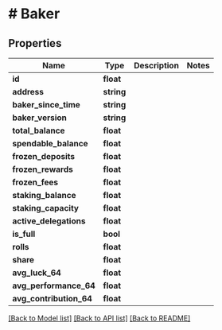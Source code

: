 # # Baker

## Properties

Name | Type | Description | Notes
------------ | ------------- | ------------- | -------------
**id** | **float** |  |
**address** | **string** |  |
**baker_since_time** | **string** |  |
**baker_version** | **string** |  |
**total_balance** | **float** |  |
**spendable_balance** | **float** |  |
**frozen_deposits** | **float** |  |
**frozen_rewards** | **float** |  |
**frozen_fees** | **float** |  |
**staking_balance** | **float** |  |
**staking_capacity** | **float** |  |
**active_delegations** | **float** |  |
**is_full** | **bool** |  |
**rolls** | **float** |  |
**share** | **float** |  |
**avg_luck_64** | **float** |  |
**avg_performance_64** | **float** |  |
**avg_contribution_64** | **float** |  |

[[Back to Model list]](../../README.md#models) [[Back to API list]](../../README.md#endpoints) [[Back to README]](../../README.md)
